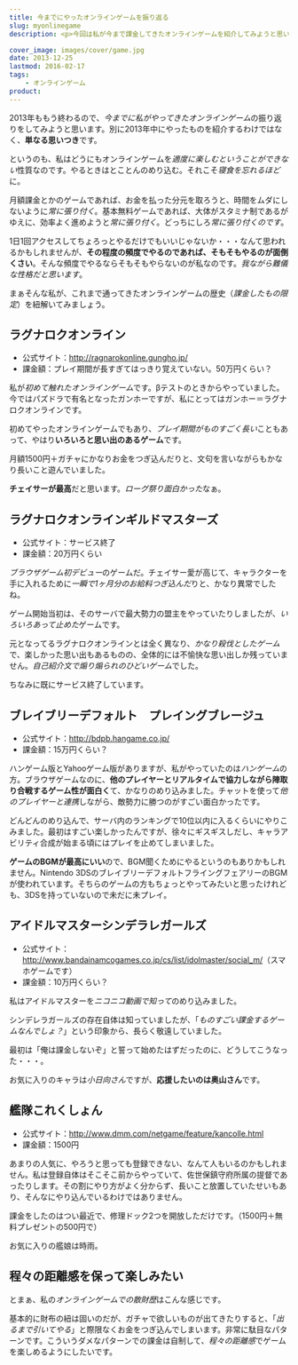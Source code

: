 ```yaml
---
title: 今までにやったオンラインゲームを振り返る
slug: myonlinegame
description: <p>今回は私が今まで課金してきたオンラインゲームを紹介してみようと思います。それぞれのゲームの課金額と感想を簡単に綴っています。こうやって振り返ってみると、他に使い道はなかったのかと暗い気持ちになりますが、やってる当時は楽しかったんですよね。</p>

cover_image: images/cover/game.jpg
date: 2013-12-25
lastmod: 2016-02-17
tags: 
    - オンラインゲーム
product:
---
```


<p>2013年ももう終わるので、<em>今までに私がやってきたオンラインゲーム</em>の振り返りをしてみようと思います。別に2013年中にやったものを紹介するわけではなく、<strong>単なる思いつき</strong>です。</p>
<p>というのも、私はどうにもオンラインゲームを<em>適度に楽しむということができない</em>性質なのです。やるときはとことんのめり込む。それこそ<em>寝食を忘れるほど</em>に。</p>
<p>月額課金とかのゲームであれば、お金を払った分元を取ろうと、時間をムダにしないように<em>常に張り付く</em>。基本無料ゲームであれば、大体がスタミナ制であるがゆえに、効率よく進めようと<em>常に張り付く</em>。どっちにしろ<em>常に張り付くのです</em>。</p>
<p>1日1回アクセスしてちょろっとやるだけでもいいじゃないか・・・なんて思われるかもしれませんが、<strong>その程度の頻度でやるのであれば、そもそもやるのが面倒くさい</strong>。そんな頻度でやるならそもそもやらないのが私なのです。<em>我ながら難儀な性格だと思います</em>。</p>
<p>まぁそんな私が、これまで通ってきたオンラインゲームの歴史（<em>課金したもの限定</em>）を紐解いてみましょう。</p>
<h2>ラグナロクオンライン</h2>
<ul>
<li>公式サイト：<a href="http://ragnarokonline.gungho.jp/" target="_blank">http://ragnarokonline.gungho.jp/</a></li>
<li>課金額：プレイ期間が長すぎてはっきり覚えていない。50万円くらい？</li>
</ul>
<p>私が<em>初めて触れたオンラインゲーム</em>です。βテストのときからやっていました。今ではパズドラで有名となったガンホーですが、私にとってはガンホー＝ラグナロクオンラインです。</p>
<p>初めてやったオンラインゲームでもあり、<em>プレイ期間がものすごく長い</em>こともあって、やはり<strong>いろいろと思い出のあるゲーム</strong>です。</p>
<p>月額1500円＋ガチャにかなりお金をつぎ込んだりと、文句を言いながらもかなり長いこと遊んでいました。</p>
<p><strong>チェイサーが最高</strong>だと思います。<em>ローグ祭り面白かった</em>なぁ。</p>
<h2>ラグナロクオンラインギルドマスターズ</h2>
<ul>
<li>公式サイト：サービス終了</li>
<li>課金額：20万円くらい</li>
</ul>
<p><em>ブラウザゲーム初デビュー</em>のゲームだ。チェイサー愛が高じて、キャラクターを手に入れるために<em>一瞬で1ヶ月分のお給料つぎ込んだ</em>りと、かなり異常でしたね。</p>
<p>ゲーム開始当初は、そのサーバで最大勢力の盟主をやっていたりしましたが、<em>いろいろあって止めた</em>ゲームです。</p>
<p>元となってるラグナロクオンラインとは全く異なり、<em>かなり殺伐としたゲーム</em>で、楽しかった思い出もあるものの、全体的には不愉快な思い出しか残っていません。<em>自己紹介文で煽り煽られのひどいゲーム</em>でした。</p>
<p>ちなみに既にサービス終了しています。</p>
<h2>ブレイブリーデフォルト　プレイングブレージュ</h2>
<ul>
<li>公式サイト：<a href="http://bdpb.hangame.co.jp/" target="_blank">http://bdpb.hangame.co.jp/</a></li>
<li>課金額：15万円くらい？</li>
</ul>
<p>ハンゲーム版とYahooゲーム版がありますが、私がやっていたのは<em>ハンゲーム</em>の方。ブラウザゲームなのに、<strong>他のプレイヤーとリアルタイムで協力しながら陣取り合戦するゲーム性が面白く</strong>て、かなりのめり込みました。チャットを使って<em>他のプレイヤーと連携</em>しながら、敵勢力に勝つのがすごい面白かったです。</p>
<p>どんどんのめり込んで、サーバ内のランキングで10位以内に入るくらいにやりこみました。最初はすごい楽しかったんですが、徐々にギスギスしだし、キャラアビリティ合成が始まる頃にはプレイを止めてしまいました。</p>
<p><strong>ゲームのBGMが最高にいい</strong>ので、BGM聞くためにやるというのもありかもしれません。Nintendo 3DSのブレイブリーデフォルトフライングフェアリーのBGMが使われています。そちらのゲームの方もちょっとやってみたいと思ったけれども、3DSを持っていないので未だに未プレイ。</p>
<h2>アイドルマスターシンデラレガールズ</h2>
<ul>
<li>公式サイト：<a href="http://www.bandainamcogames.co.jp/cs/list/idolmaster/social_m/" target="_blank">http://www.bandainamcogames.co.jp/cs/list/idolmaster/social_m/</a>（スマホゲームです）</li>
<li>課金額：10万円くらい？</li>
</ul>
<p>私はアイドルマスターを<em>ニコニコ動画で知って</em>のめり込みました。</p>
<p>シンデレラガールズの存在自体は知っていましたが、「<em>ものすごい課金するゲームなんでしょ？</em>」という印象から、長らく敬遠していました。</p>
<p>最初は「俺は課金しないぞ」と誓って始めたはずだったのに、どうしてこうなった・・・。</p>
<p>お気に入りのキャラは<em>小日向さん</em>ですが、<strong>応援したいのは奥山さん</strong>です。</p>
<h2>艦隊これくしょん</h2>
<ul>
<li>公式サイト：<a href="http://www.dmm.com/netgame/feature/kancolle.html" target="_blank">http://www.dmm.com/netgame/feature/kancolle.html</a></li>
<li>課金額：1500円</li>
</ul>
<p>あまりの人気に、やろうと思っても登録できない、なんて人もいるのかもしれません。私は登録自体はそこそこ前からやっていて、佐世保鎮守府所属の提督であったりします。その割にやり方がよく分からず、長いこと放置していたせいもあり、そんなにやり込んでいるわけではありません。</p>
<p>課金をしたのはつい最近で、修理ドック2つを開放しただけです。（1500円＋無料プレゼントの500円で）</p>
<p>お気に入りの艦娘は時雨。</p>
<h2>程々の距離感を保って楽しみたい</h2>
<p>とまぁ、私の<em>オンラインゲームでの散財歴</em>はこんな感じです。</p>
<p>基本的に財布の紐は固いのだが、ガチャで欲しいものが出てきたりすると、「<em>出るまで引いてやる</em>」と際限なくお金をつぎ込んでしまいます。非常に駄目なパターンです。こういうダメなパターンでの課金は自制して、<em>程々の距離感</em>でゲームを楽しめるようにしたいです。</p>

  